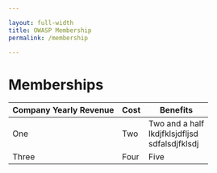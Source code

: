 ```yaml
---

layout: full-width
title: OWASP Membership
permalink: /membership

---
```


# Memberships

|Company Yearly Revenue |Cost | Benefits|
|----------|------------|------------|
|One|Two|Two and a half<br>lkdjfklsjdfljsd<br>sdfalsdjfklsdj|
|Three|Four|Five|
